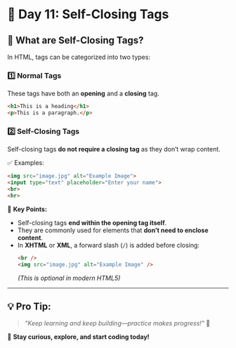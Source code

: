 # 🚀 **Day 11: Self-Closing Tags**

## 📌 What are Self-Closing Tags?

In HTML, tags can be categorized into two types:

### **1️⃣ Normal Tags**

These tags have both an **opening** and a **closing** tag.

```html
<h1>This is a heading</h1>
<p>This is a paragraph.</p>
```

### **2️⃣ Self-Closing Tags**

Self-closing tags **do not require a closing tag** as they don’t wrap content.

✅ Examples:

```html
<img src="image.jpg" alt="Example Image">
<input type="text" placeholder="Enter your name">
<br>
<hr>
```

🔹 **Key Points:**

- Self-closing tags **end within the opening tag itself**.
- They are commonly used for elements that **don’t need to enclose content**.
- In **XHTML** or **XML**, a forward slash (`/`) is added before closing:
  ```html
  <br />
  <img src="image.jpg" alt="Example Image" />
  ```
  _(This is optional in modern HTML5)_

---

## 💡 **Pro Tip:**

> _"Keep learning and keep building—practice makes progress!"_ 💪

🚀 **Stay curious, explore, and start coding today!**
